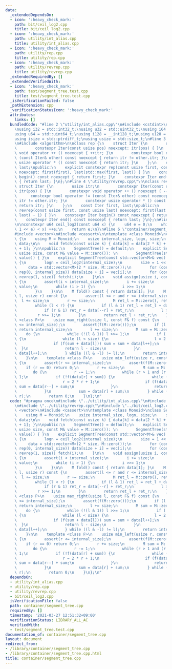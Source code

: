 ```yaml
---
data:
  _extendedDependsOn:
  - icon: ':heavy_check_mark:'
    path: bit/ceil_log2.cpp
    title: bit/ceil_log2.cpp
  - icon: ':heavy_check_mark:'
    path: utility/int_alias.cpp
    title: utility/int_alias.cpp
  - icon: ':heavy_check_mark:'
    path: utility/rep.cpp
    title: utility/rep.cpp
  - icon: ':heavy_check_mark:'
    path: utility/revrep.cpp
    title: utility/revrep.cpp
  _extendedRequiredBy: []
  _extendedVerifiedWith:
  - icon: ':heavy_check_mark:'
    path: test/segment_tree.test.cpp
    title: test/segment_tree.test.cpp
  _isVerificationFailed: false
  _pathExtension: cpp
  _verificationStatusIcon: ':heavy_check_mark:'
  attributes:
    links: []
  bundledCode: "#line 2 \"utility/int_alias.cpp\"\n#include <cstdint>\n#include <cstddef>\n\
    \nusing i32 = std::int32_t;\nusing u32 = std::uint32_t;\nusing i64 = std::int64_t;\n\
    using u64 = std::uint64_t;\nusing i128 = __int128_t;\nusing u128 = __uint128_t;\n\
    using isize = std::ptrdiff_t;\nusing usize = std::size_t;\n#line 3 \"utility/rep.cpp\"\
    \n#include <algorithm>\n\nclass rep {\n    struct Iter {\n        usize itr;\n\
    \        constexpr Iter(const usize pos) noexcept: itr(pos) { }\n        constexpr\
    \ void operator ++ () noexcept { ++itr; }\n        constexpr bool operator !=\
    \ (const Iter& other) const noexcept { return itr != other.itr; }\n        constexpr\
    \ usize operator * () const noexcept { return itr; }\n    };\n    const Iter first,\
    \ last;\npublic:\n    explicit constexpr rep(const usize first, const usize last)\
    \ noexcept: first(first), last(std::max(first, last)) { }\n    constexpr Iter\
    \ begin() const noexcept { return first; }\n    constexpr Iter end() const noexcept\
    \ { return last; }\n};\n#line 4 \"utility/revrep.cpp\"\n\nclass revrep {\n   \
    \ struct Iter {\n        usize itr;\n        constexpr Iter(const usize pos) noexcept:\
    \ itr(pos) { }\n        constexpr void operator ++ () noexcept { --itr; }\n  \
    \      constexpr bool operator != (const Iter& other) const noexcept { return\
    \ itr != other.itr; }\n        constexpr usize operator * () const noexcept {\
    \ return itr; }\n    };\n    const Iter first, last;\npublic:\n    explicit constexpr\
    \ revrep(const usize first, const usize last) noexcept: first(last - 1), last(std::min(first,\
    \ last) - 1) { }\n    constexpr Iter begin() const noexcept { return first; }\n\
    \    constexpr Iter end() const noexcept { return last; }\n};\n#line 3 \"bit/ceil_log2.cpp\"\
    \n\nconstexpr u64 ceil_log2(const u64 x) {\n    u64 e = 0;\n    while (((u64)\
    \ 1 << e) < x) ++e;\n    return e;\n}\n#line 6 \"container/segment_tree.cpp\"\n\
    #include <vector>\n#include <cassert>\n\ntemplate <class Monoid>\nclass SegmentTree\
    \ {\n    using M = Monoid;\n    usize internal_size, logn, size;\n    std::vector<M>\
    \ data;\n\n    void fetch(const usize k) { data[k] = data[2 * k] + data[2 * k\
    \ + 1]; }\n\npublic:\n    SegmentTree() = default;\n    explicit SegmentTree(const\
    \ usize size, const M& value = M::zero()): \n        SegmentTree(std::vector<M>(size,\
    \ value)) { }\n    explicit SegmentTree(const std::vector<M>& vec): internal_size(vec.size())\
    \ {\n        logn = ceil_log2(internal_size);\n        size = 1 << logn;\n   \
    \     data = std::vector<M>(2 * size, M::zero());\n        for (const usize i:\
    \ rep(0, internal_size)) data[size + i] = vec[i];\n        for (const usize i:\
    \ revrep(1, size)) fetch(i);\n    }\n\n    void assign(usize i, const M& value)\
    \ {\n        assert(i < internal_size);\n        i += size;\n        data[i] =\
    \ value;\n        while (i > 1) {\n            i >>= 1;\n            fetch(i);\n\
    \        }\n    }\n\n    M fold() const { return data[1]; }\n    M fold(usize\
    \ l, usize r) const {\n        assert(l <= r and r <= internal_size);\n      \
    \  l += size;\n        r += size;\n        M ret_l = M::zero(), ret_r = M::zero();\n\
    \        while (l < r) {\n            if (l & 1) ret_l = ret_l + data[l++];\n\
    \            if (r & 1) ret_r = data[--r] + ret_r;\n            l >>= 1;\n   \
    \         r >>= 1;\n        }\n        return ret_l + ret_r;\n    }\n\n    template\
    \ <class F>\n    usize max_right(usize l, const F& f) const {\n        assert(l\
    \ <= internal_size);\n        assert(f(M::zero()));\n        if (l == internal_size)\
    \ return internal_size;\n        l += size;\n        M sum = M::zero();\n    \
    \    do {\n            while (!(l & 1)) l >>= 1;\n            if (!f(sum + data[l]))\
    \ {\n                while (l < size) {\n                    l = 2 * l;\n    \
    \                if (f(sum + data[l])) sum = sum + data[l++];\n              \
    \  }\n                return l - size;\n            }\n            sum = sum +\
    \ data[l++];\n        } while ((l & -l) != l);\n        return internal_size;\n\
    \    }\n\n    template <class F>\n    usize min_left(usize r, const F& f) const\
    \ {\n        assert(r <= internal_size);\n        assert(f(M::zero()));\n    \
    \    if (r == 0) return 0;\n        r += size;\n        M sum = M::zero();\n \
    \       do {\n            r -= 1;\n            while (r > 1 and (r & 1)) r >>=\
    \ 1;\n            if (!f(data[r] + sum)) {\n                while (r < size) {\n\
    \                    r = 2 * r + 1;\n                    if (f(data[r] + sum))\
    \ sum = data[r--] + sum;\n                }\n                return r + 1 - size;\n\
    \            }\n            sum = data[r] + sum;\n        } while ((r & -r) !=\
    \ r);\n        return 0;\n    }\n};\n"
  code: "#pragma once\n#include \"../utility/int_alias.cpp\"\n#include \"../utility/rep.cpp\"\
    \n#include \"../utility/revrep.cpp\"\n#include \"../bit/ceil_log2.cpp\"\n#include\
    \ <vector>\n#include <cassert>\n\ntemplate <class Monoid>\nclass SegmentTree {\n\
    \    using M = Monoid;\n    usize internal_size, logn, size;\n    std::vector<M>\
    \ data;\n\n    void fetch(const usize k) { data[k] = data[2 * k] + data[2 * k\
    \ + 1]; }\n\npublic:\n    SegmentTree() = default;\n    explicit SegmentTree(const\
    \ usize size, const M& value = M::zero()): \n        SegmentTree(std::vector<M>(size,\
    \ value)) { }\n    explicit SegmentTree(const std::vector<M>& vec): internal_size(vec.size())\
    \ {\n        logn = ceil_log2(internal_size);\n        size = 1 << logn;\n   \
    \     data = std::vector<M>(2 * size, M::zero());\n        for (const usize i:\
    \ rep(0, internal_size)) data[size + i] = vec[i];\n        for (const usize i:\
    \ revrep(1, size)) fetch(i);\n    }\n\n    void assign(usize i, const M& value)\
    \ {\n        assert(i < internal_size);\n        i += size;\n        data[i] =\
    \ value;\n        while (i > 1) {\n            i >>= 1;\n            fetch(i);\n\
    \        }\n    }\n\n    M fold() const { return data[1]; }\n    M fold(usize\
    \ l, usize r) const {\n        assert(l <= r and r <= internal_size);\n      \
    \  l += size;\n        r += size;\n        M ret_l = M::zero(), ret_r = M::zero();\n\
    \        while (l < r) {\n            if (l & 1) ret_l = ret_l + data[l++];\n\
    \            if (r & 1) ret_r = data[--r] + ret_r;\n            l >>= 1;\n   \
    \         r >>= 1;\n        }\n        return ret_l + ret_r;\n    }\n\n    template\
    \ <class F>\n    usize max_right(usize l, const F& f) const {\n        assert(l\
    \ <= internal_size);\n        assert(f(M::zero()));\n        if (l == internal_size)\
    \ return internal_size;\n        l += size;\n        M sum = M::zero();\n    \
    \    do {\n            while (!(l & 1)) l >>= 1;\n            if (!f(sum + data[l]))\
    \ {\n                while (l < size) {\n                    l = 2 * l;\n    \
    \                if (f(sum + data[l])) sum = sum + data[l++];\n              \
    \  }\n                return l - size;\n            }\n            sum = sum +\
    \ data[l++];\n        } while ((l & -l) != l);\n        return internal_size;\n\
    \    }\n\n    template <class F>\n    usize min_left(usize r, const F& f) const\
    \ {\n        assert(r <= internal_size);\n        assert(f(M::zero()));\n    \
    \    if (r == 0) return 0;\n        r += size;\n        M sum = M::zero();\n \
    \       do {\n            r -= 1;\n            while (r > 1 and (r & 1)) r >>=\
    \ 1;\n            if (!f(data[r] + sum)) {\n                while (r < size) {\n\
    \                    r = 2 * r + 1;\n                    if (f(data[r] + sum))\
    \ sum = data[r--] + sum;\n                }\n                return r + 1 - size;\n\
    \            }\n            sum = data[r] + sum;\n        } while ((r & -r) !=\
    \ r);\n        return 0;\n    }\n};\n"
  dependsOn:
  - utility/int_alias.cpp
  - utility/rep.cpp
  - utility/revrep.cpp
  - bit/ceil_log2.cpp
  isVerificationFile: false
  path: container/segment_tree.cpp
  requiredBy: []
  timestamp: '2021-03-27 12:51:32+09:00'
  verificationStatus: LIBRARY_ALL_AC
  verifiedWith:
  - test/segment_tree.test.cpp
documentation_of: container/segment_tree.cpp
layout: document
redirect_from:
- /library/container/segment_tree.cpp
- /library/container/segment_tree.cpp.html
title: container/segment_tree.cpp
---
```

